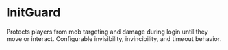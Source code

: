 # InitGuard
Protects players from mob targeting and damage during login until they move or interact. Configurable invisibility, invincibility, and timeout behavior.
